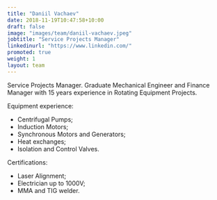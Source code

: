 ```yaml
---
title: "Daniil Vachaev"
date: 2018-11-19T10:47:58+10:00
draft: false
image: "images/team/daniil-vachaev.jpeg"
jobtitle: "Service Projects Manager"
linkedinurl: "https://www.linkedin.com/"
promoted: true
weight: 1
layout: team
---
```


Service Projects Manager. Graduate Mechanical Engineer and Finance Manager with 15 years experience in Rotating Equipment Projects.

Equipment experience:
- Centrifugal Pumps;
- Induction Motors;
- Synchronous Motors and Generators;
- Heat exchanges;
- Isolation and Control Valves.

Certifications:
- Laser Alignment;
- Electrician up to 1000V;
- MMA and TIG welder.
